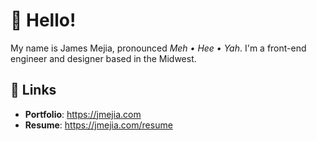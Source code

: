 # 👋 Hello!

My name is James Mejia, pronounced _Meh • Hee • Yah_. I'm a front-end engineer and designer based in the Midwest.

## 🚀 Links

- **Portfolio**: https://jmejia.com
- **Resume**: https://jmejia.com/resume
